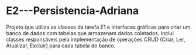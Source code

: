 # E2---Persistencia-Adriana
Projeto que utiliza as classes da tarefa E1 e interfaces gráficas para criar um banco de dados com tabelas que armazenam dados coletados. Inclui classes responsáveis pela implementação de operações CRUD (Criar, Ler, Atualizar, Excluir) para cada tabela do banco.
